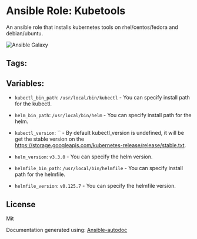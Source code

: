 # Ansible Role: Kubetools


An ansible role that installs kubernetes tools on rhel/centos/fedora and debian/ubuntu. 

![Ansible Galaxy](https://github.com/BasisTI/ansible_kubetools/workflows/Ansible%20Galaxy/badge.svg)

## Tags:
## Variables:

* `kubectl_bin_path`: `/usr/local/bin/kubectl` - You can specify install path for the kubectl.



* `helm_bin_path`: `/usr/local/bin/helm` - You can specify install path for the helm.



* `kubectl_version`: `` - By default kubectl_version is undefined, it will be get the stable version on the https://storage.googleapis.com/kubernetes-release/release/stable.txt.



* `helm_version`: `v3.3.0` - You can specify the helm version.



* `helmfile_bin_path`: `/usr/local/bin/helmfile` - You can specify install path for the helmfile.



* `helmfile_version`: `v0.125.7` - You can specify the helmfile version.


## License
Mit



Documentation generated using: [Ansible-autodoc](https://github.com/AndresBott/ansible-autodoc)

